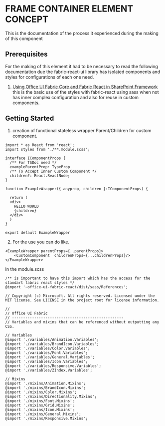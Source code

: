 # FRAME CONTAINER ELEMENT CONCEPT

This is the documentation of the process it experienced during the making of this component

## Prerequisites

For the making of this element it had to be necessary to read the following documentation due the fabric-react-ui library has isolated components and styles for configurations of each one need.

1. [Using Office UI Fabric Core and Fabric React in SharePoint Framework](https://docs.microsoft.com/en-us/sharepoint/dev/spfx/office-ui-fabric-integration) this is the basic use of the styles with fabric-react using sass when not has inner complex configuration and also for reuse in custom components.


## Getting Started


1. creation of functional stateless wrapper Parent/Children for custom component.

```
import * as React from 'react';
import styles from './**.module.scss';

interface IComponentProps {
  /** For TSDoc need */
  exampleParentProp: TypeProp
  /** To Accept Inner Custom Component */
  children?: React.ReactNode;
}

function ExampleWrapper({ anyprop, children }:IComponentProps) {

  return (
  <div>
    HELLO WORLD
    {children}
  </div>
  )
}

export default ExampleWrapper

```

2. For the use you can do like.

```
<ExampleWrapper parentProps={..parentProps}>
    <CustomComponent  childrenProps={...childrenProps}/>
</ExampleWrapper>
```

In the module.scss
```
/** is important to have this import which has the access for the standart fabric react styles */
@import '~office-ui-fabric-react/dist/sass/References';

// Copyright (c) Microsoft. All rights reserved. Licensed under the MIT license. See LICENSE in the project root for license information.

//
// Office UI Fabric
// --------------------------------------------------
// Variables and mixins that can be referenced without outputting any CSS.

// Variables
@import './variables/Animation.Variables';
@import './variables/BrandIcon.Variables';
@import './variables/Color.Variables';
@import './variables/Font.Variables';
@import './variables/General.Variables';
@import './variables/Icon.Variables';
@import './variables/Responsive.Variables';
@import './variables/ZIndex.Variables';

// Mixins
@import './mixins/Animation.Mixins';
@import './mixins/BrandIcon.Mixins';
@import './mixins/Color.Mixins';
@import './mixins/Directionality.Mixins';
@import './mixins/Font.Mixins';
@import './mixins/Grid.Mixins';
@import './mixins/Icon.Mixins';
@import './mixins/General.Mixins';
@import './mixins/Responsive.Mixins';
```


